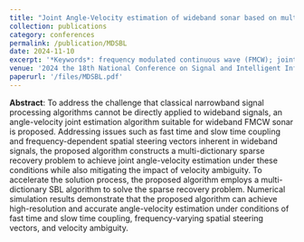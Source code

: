 ```yaml
---
title: "Joint Angle-Velocity estimation of wideband sonar based on multiple dictionary SBL algorithm (in Chinese)"
collection: publications
category: conferences
permalink: /publication/MDSBL
date: 2024-11-10
excerpt: '*Keywords*: frequency modulated continuous wave (FMCW); joint angle-velocity estimation; sparse Bayesian learning; wideband signals'
venue: '2024 the 18th National Conference on Signal and Intelligent Information Processing and Application'
paperurl: '/files/MDSBL.pdf'
---
```


**Abstract**: To address the challenge that classical narrowband signal processing algorithms cannot be directly applied to wideband signals, an angle-velocity joint estimation algorithm suitable for wideband FMCW sonar is proposed. Addressing issues such as fast time and slow time coupling and frequency-dependent spatial steering vectors inherent in wideband signals, the proposed algorithm constructs a multi-dictionary sparse recovery problem to achieve joint angle-velocity estimation under these conditions while also mitigating the impact of 
velocity ambiguity. To accelerate the solution process, the proposed algorithm employs a multi-dictionary SBL algorithm to solve the sparse recovery problem. Numerical simulation results demonstrate that the proposed algorithm can achieve high-resolution and accurate angle-velocity estimation under conditions of fast time and slow time coupling, frequency-varying spatial steering vectors, and velocity ambiguity.
